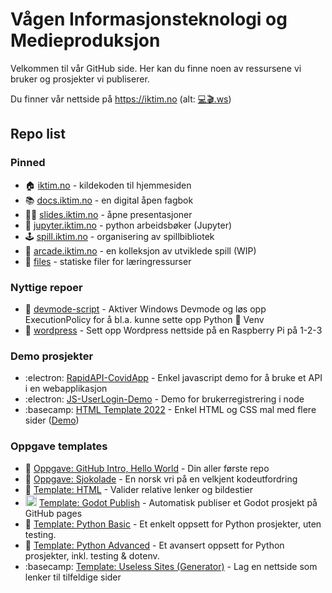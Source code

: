 # Vågen Informasjonsteknologi og Medieproduksjon
Velkommen til vår GitHub side. Her kan du finne noen av ressursene vi bruker og prosjekter vi publiserer.

Du finner vår nettside på https://iktim.no (alt: <a href="https://💻🎬.ws">💻🎬.ws</a>)

## Repo list
### Pinned
- :house: [iktim.no](https://github.com/VaagenIM/iktim.no) - kildekoden til hjemmesiden
- :books: [docs.iktim.no](https://github.com/VaagenIM/docs.iktim.no) - en digital åpen fagbok
- :man_teacher: [slides.iktim.no](https://github.com/VaagenIM/slides.iktim.no) - åpne presentasjoner
- :snake: [jupyter.iktim.no](https://github.com/VaagenIM/jupyter.iktim.no) - python arbeidsbøker (Jupyter)
- :joystick: [spill.iktim.no](https://github.com/sondregronas/EduGameDist) - organisering av spillbibliotek
- :game_die: [arcade.iktim.no](https://github.com/VaagenIM/arcade.iktim.no) - en kolleksjon av utviklede spill (WIP)
- :file_folder: [files](https://github.com/VaagenIM/files) - statiske filer for læringressurser

### Nyttige repoer
- :receipt: [devmode-script](https://github.com/VaagenIM/devmode-script) - Aktiver Windows Devmode og løs opp ExecutionPolicy for å bl.a. kunne sette opp Python :snake: Venv
- :receipt: [wordpress](https://github.com/VaagenIM/wordpress) - Sett opp Wordpress nettside på en Raspberry Pi på 1-2-3

### Demo prosjekter
- :electron: [RapidAPI-CovidApp](https://github.com/VaagenIM/RapidAPI-CovidApp) - Enkel javascript demo for å bruke et API i en webapplikasjon
- :electron: [JS-UserLogin-Demo](https://github.com/VaagenIM/JS-UserLogin-Demo) - Demo for brukerregistrering i node
- :basecamp: [HTML Template 2022](https://github.com/VaagenIM/html-template-09-2022) - Enkel HTML og CSS mal med flere sider ([Demo](https://vaagenim.github.io/html-template-09-2022/))

### Oppgave templates
- :wave: [Oppgave: GitHub Intro, Hello World](https://github.com/VaagenIM/template_GitHubIntro_HelloWorld) - Din aller første repo
- :snake: [Oppgave: Sjokolade](https://github.com/VaagenIM/oppgave_sjokolade) - En norsk vri på en velkjent kodeutfordring
- :memo: [Template: HTML](https://github.com/VaagenIM/template_HTML) - Valider relative lenker og bildestier
- <img height="18" src="https://godotengine.org/themes/godotengine/assets/press/icon_color.png"> [Template: Godot Publish](https://github.com/VaagenIM/template_godot_publish) - Automatisk publiser et Godot prosjekt på GitHub pages
- :snake: [Template: Python Basic](https://github.com/VaagenIM/template_python_basic) - Et enkelt oppsett for Python prosjekter, uten testing.
- :snake: [Template: Python Advanced](https://github.com/VaagenIM/template_python_advanced) - Et avansert oppsett for Python prosjekter, inkl. testing & dotenv.
- :basecamp: [Template: Useless Sites (Generator)](https://github.com/VaagenIM/useless-site-template) - Lag en nettside som lenker til tilfeldige sider
